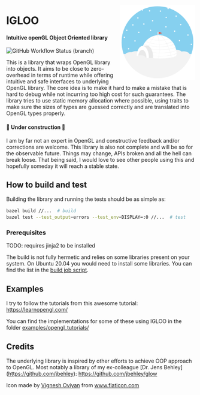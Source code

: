 <p align="center">
  <img width="200" height="200" align="right" src=".github/icon/igloo.png">
</p>

# IGLOO
#### **I**ntuitive open**GL** **O**bject **O**riented library

![GitHub Workflow Status (branch)](https://img.shields.io/github/workflow/status/niosus/IGLOO/CI/master?style=for-the-badge)

This is a library that wraps OpenGL library into objects. It aims to be close
to zero-overhead in terms of runtime while offering intuitive and safe
interfaces to underlying OpenGL library. The core idea is to make it hard to
make a mistake that is hard to debug while not incurring too high cost for
such guarantees. The library tries to use static memory allocation where
possible, using traits to make sure the sizes of types are guessed correctly
and are translated into OpenGL types properly.

#### 🚧 Under construction 🚧

I am by far not an expert in OpenGL and constructive feedback and/or
corrections are welcome. This library is also not complete and will be so for
the observable future. Things may change, APIs broken and all the hell can
break loose. That being said, I would love to see other people using this and
hopefully someday it will reach a stable state. 

## How to build and test

Building the library and running the tests should be as simple as:
```bash
bazel build //...  # build
bazel test --test_output=errors --test_env=DISPLAY=:0 //...  # test
```

### Prerequisites

TODO: requires jinja2 to be installed

The build is not fully hermetic and relies on some libraries present on your
system. On Ubuntu 20.04 you would need to install some libraries. You can
find the list in the [build job script](.github/workflows/main.yml).

## Examples

I try to follow the tutorials from this awesome tutorial:
https://learnopengl.com/ 

You can find the implementations for some of these using IGLOO in the folder
[examples/opengl_tutorials/](examples/opengl_tutorials/)

## Credits

The underlying library is inspired by other efforts to achieve OOP approach to
OpenGL. Most notably a library of my ex-colleague [Dr. Jens Behley]
(https://github.com/jbehley): https://github.com/jbehley/glow

<div>Icon made by <a href="https://www.flaticon.com/authors/vignesh-oviyan" title="Vignesh Oviyan">Vignesh Oviyan</a> from <a href="https://www.flaticon.com/" title="Flaticon">www.flaticon.com</a></div>

